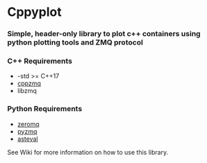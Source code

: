 # Cppyplot

### Simple, header-only library to plot c++ containers using python plotting tools and ZMQ protocol

### **C++ Requirements**
* -std >= C++17
* [cppzmq](https://github.com/zeromq/cppzmq)
* libzmq

### **Python Requirements**
* [zeromq](https://anaconda.org/anaconda/zeromq)
* [pyzmq](https://anaconda.org/conda-forge/pyzmq)
* [asteval](https://anaconda.org/conda-forge/asteval)

See Wiki for more information on how to use this library.
